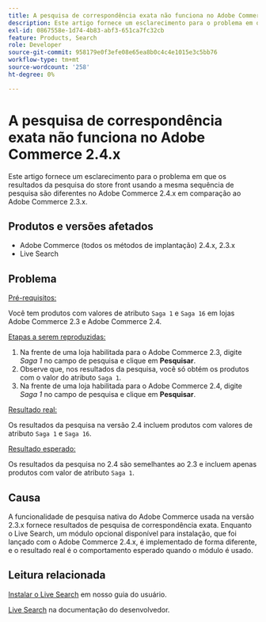 ```yaml
---
title: A pesquisa de correspondência exata não funciona no Adobe Commerce 2.4.x
description: Este artigo fornece um esclarecimento para o problema em que os resultados da pesquisa do store front usando a mesma sequência de pesquisa são diferentes no Adobe Commerce 2.4.x em comparação ao Adobe Commerce 2.3.x.
exl-id: 0867558e-1d74-4b83-abf3-651ca7fc32cb
feature: Products, Search
role: Developer
source-git-commit: 958179e0f3efe08e65ea8b0c4c4e1015e3c5bb76
workflow-type: tm+mt
source-wordcount: '258'
ht-degree: 0%

---
```


# A pesquisa de correspondência exata não funciona no Adobe Commerce 2.4.x

Este artigo fornece um esclarecimento para o problema em que os resultados da pesquisa do store front usando a mesma sequência de pesquisa são diferentes no Adobe Commerce 2.4.x em comparação ao Adobe Commerce 2.3.x.

## Produtos e versões afetados

- Adobe Commerce (todos os métodos de implantação) 2.4.x, 2.3.x
- Live Search

## Problema

<u>Pré-requisitos:</u>

Você tem produtos com valores de atributo `Saga 1` e `Saga 16` em lojas Adobe Commerce 2.3 e Adobe Commerce 2.4.

<u>Etapas a serem reproduzidas:</u>

1. Na frente de uma loja habilitada para o Adobe Commerce 2.3, digite *Saga 1* no campo de pesquisa e clique em **Pesquisar**.
1. Observe que, nos resultados da pesquisa, você só obtém os produtos com o valor do atributo `Saga 1`.
1. Na frente de uma loja habilitada para o Adobe Commerce 2.4, digite *Saga 1* no campo de pesquisa e clique em **Pesquisar**.

<u>Resultado real:</u>

Os resultados da pesquisa na versão 2.4 incluem produtos com valores de atributo `Saga 1` e `Saga 16`.

<u>Resultado esperado:</u>

Os resultados da pesquisa no 2.4 são semelhantes ao 2.3 e incluem apenas produtos com valor de atributo `Saga 1`.

## Causa

A funcionalidade de pesquisa nativa do Adobe Commerce usada na versão 2.3.x fornece resultados de pesquisa de correspondência exata. Enquanto o Live Search, um módulo opcional disponível para instalação, que foi lançado com o Adobe Commerce 2.4.x, é implementado de forma diferente, e o resultado real é o comportamento esperado quando o módulo é usado.

## Leitura relacionada

[Instalar o Live Search](https://experienceleague.adobe.com/docs/commerce-merchant-services/live-search/onboard/install.html) em nosso guia do usuário.

[Live Search](https://devdocs.magento.com/live-search/overview.html?itm_source=devdocs&amp;itm_medium=search_page&amp;itm_campaign=federated_search&amp;itm_term=Live%20Search) na documentação do desenvolvedor.
